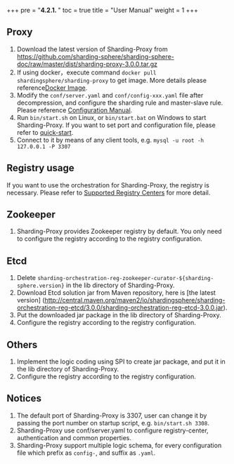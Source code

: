 +++
pre = "<b>4.2.1. </b>"
toc = true
title = "User Manual"
weight = 1
+++

## Proxy

1. Download the latest version of Sharding-Proxy from https://github.com/sharding-sphere/sharding-sphere-doc/raw/master/dist/sharding-proxy-3.0.0.tar.gz
1. If using docker，execute command `docker pull shardingsphere/sharding-proxy` to get image. More details please reference[Docker Image](/en/manual/sharding-proxy/docker/).
1. Modify the `conf/server.yaml` and `conf/config-xxx.yaml` file after decompression, and configure the sharding rule and master-slave rule. Please reference [Configuration Manual](/en/manual/sharding-proxy/configuration/).
1. Run `bin/start.sh` on Linux, or `bin/start.bat` on Windows to start Sharding-Proxy. If you want to set port and configuration file, please refer to [quick-start](/en/quick-start/sharding-proxy-quick-start/).
1. Connect to it by means of any client tools, e.g. `mysql -u root -h 127.0.0.1 -P 3307`


## Registry usage

If you want to use the orchestration for Sharding-Proxy, the registry is necessary. Please refer to [Supported Registry Centers](/en/features/orchestration/supported-registry-repo/) for more detail.

## Zookeeper

1. Sharding-Proxy provides Zookeeper registry by default. You only need to configure the registry according to the registry configuration.

## Etcd

1. Delete `sharding-orchestration-reg-zookeeper-curator-${sharding-sphere.version}` in the lib directory of Sharding-Proxy.
1. Download Etcd solution jar from Maven repository, here is [the latest version] (http://central.maven.org/maven2/io/shardingsphere/sharding-orchestration-reg-etcd/3.0.0/sharding-orchestration-reg-etcd-3.0.0.jar).
1. Put the downloaded jar package in the lib directory of Sharding-Proxy.
1. Configure the registry according to the registry configuration.

## Others

1. Implement the logic coding using SPI to create jar package, and put it in the lib directory of Sharding-Proxy.
1. Configure the registry according to the registry configuration.

## Notices

1. The default port of Sharding-Proxy is 3307, user can change it by passing the port number on startup script, e.g. `bin/start.sh 3308`.
1. Sharding-Proxy use conf/server.yaml to configure registry-center, authentication and common properties.
1. Sharding-Proxy support multiple logic schema, for every configuration file which prefix as `config-`, and suffix as `.yaml`.
